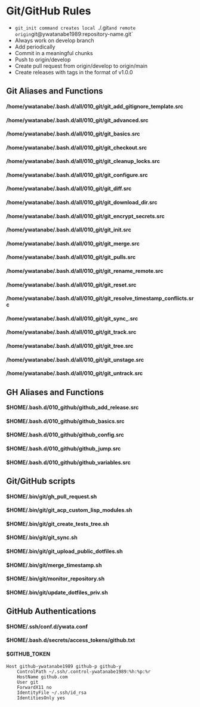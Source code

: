 <!-- ---
!-- Timestamp: 2025-05-06 07:29:45
!-- Author: ywatanabe
!-- File: /home/ywatanabe/proj/SciTex/docs/GIT_GITHUB.md
!-- --- -->

# Git/GitHub Rules

- `git_init command creates local `./.git` and remote origin `git@ywatanabe1989:repository-name.git`
- Always work on develop branch
- Add periodically
- Commit in a meaningful chunks
- Push to origin/develop
- Create pull request from origin/develop to origin/main
- Create releases with tags in the format of v1.0.0

## Git Aliases and Functions
#### /home/ywatanabe/.bash.d/all/010_git/git_add_gitignore_template.src
#### /home/ywatanabe/.bash.d/all/010_git/git_advanced.src
#### /home/ywatanabe/.bash.d/all/010_git/git_basics.src
#### /home/ywatanabe/.bash.d/all/010_git/git_checkout.src
#### /home/ywatanabe/.bash.d/all/010_git/git_cleanup_locks.src
#### /home/ywatanabe/.bash.d/all/010_git/git_configure.src
#### /home/ywatanabe/.bash.d/all/010_git/git_diff.src
#### /home/ywatanabe/.bash.d/all/010_git/git_download_dir.src
#### /home/ywatanabe/.bash.d/all/010_git/git_encrypt_secrets.src
#### /home/ywatanabe/.bash.d/all/010_git/git_init.src
#### /home/ywatanabe/.bash.d/all/010_git/git_merge.src
#### /home/ywatanabe/.bash.d/all/010_git/git_pulls.src
#### /home/ywatanabe/.bash.d/all/010_git/git_rename_remote.src
#### /home/ywatanabe/.bash.d/all/010_git/git_reset.src
#### /home/ywatanabe/.bash.d/all/010_git/git_resolve_timestamp_conflicts.src
#### /home/ywatanabe/.bash.d/all/010_git/git_sync_.src
#### /home/ywatanabe/.bash.d/all/010_git/git_track.src
#### /home/ywatanabe/.bash.d/all/010_git/git_tree.src
#### /home/ywatanabe/.bash.d/all/010_git/git_unstage.src
#### /home/ywatanabe/.bash.d/all/010_git/git_untrack.src

## GH Aliases and Functions
#### $HOME/.bash.d/010_github/github_add_release.src
#### $HOME/.bash.d/010_github/github_basics.src
#### $HOME/.bash.d/010_github/github_config.src
#### $HOME/.bash.d/010_github/github_jump.src
#### $HOME/.bash.d/010_github/github_variables.src

## Git/GitHub scripts
#### $HOME/.bin/git/gh_pull_request.sh
#### $HOME/.bin/git/git_acp_custom_lisp_modules.sh
#### $HOME/.bin/git/git_create_tests_tree.sh
#### $HOME/.bin/git/git_sync.sh
#### $HOME/.bin/git/git_upload_public_dotfiles.sh
#### $HOME/.bin/git/merge_timestamp.sh
#### $HOME/.bin/git/monitor_repository.sh
#### $HOME/.bin/git/update_dotfiles_priv.sh

## GitHub Authentications
#### $HOME/.ssh/conf.d/ywata.conf
#### $HOME/.bash.d/secrets/access_tokens/github.txt 
#### $GITHUB_TOKEN

```
Host github-ywatanabe1989 github-p github-y
    ControlPath ~/.ssh/.control-ywatanabe1989:%h:%p:%r
    HostName github.com
    User git
    ForwardX11 no
    IdentityFile ~/.ssh/id_rsa
    IdentitiesOnly yes
```

<!-- EOF -->